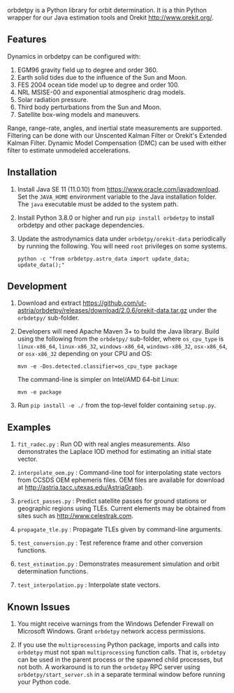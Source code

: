 orbdetpy is a Python library for orbit determination. It is a thin
Python wrapper for our Java estimation tools and Orekit <http://www.orekit.org/>.

Features
--------

Dynamics in orbdetpy can be configured with:

1. EGM96 gravity field up to degree and order 360.
2. Earth solid tides due to the influence of the Sun and Moon.
3. FES 2004 ocean tide model up to degree and order 100.
4. NRL MSISE-00 and exponential atmospheric drag models.
5. Solar radiation pressure.
6. Third body perturbations from the Sun and Moon.
7. Satellite box-wing models and maneuvers.

Range, range-rate, angles, and inertial state measurements are supported.
Filtering can be done with our Unscented Kalman Filter or Orekit's Extended
Kalman Filter. Dynamic Model Compensation (DMC) can be used with either
filter to estimate unmodeled accelerations.

Installation
------------

1. Install Java SE 11 (11.0.10) from <https://www.oracle.com/javadownload>.
   Set the `JAVA_HOME` environment variable to the Java installation
   folder. The `java` executable must be added to the system path.

2. Install Python 3.8.0 or higher and run `pip install orbdetpy` to install
   orbdetpy and other package dependencies.

3. Update the astrodynamics data under `orbdetpy/orekit-data` periodically by
   running the following. You will need `root` privileges on some systems.

   `python -c "from orbdetpy.astro_data import update_data; update_data();"`

Development
-----------

1. Download and extract <https://github.com/ut-astria/orbdetpy/releases/download/2.0.6/orekit-data.tar.gz>
   under the `orbdetpy/` sub-folder.

2. Developers will need Apache Maven 3+ to build the Java library. Build
   using the following from the `orbdetpy/` sub-folder, where `os_cpu_type` is
   `linux-x86_64`, `linux-x86_32`, `windows-x86_64`, `windows-x86_32`,
   `osx-x86_64`, or `osx-x86_32` depending on your CPU and OS:

   `mvn -e -Dos.detected.classifier=os_cpu_type package`

   The command-line is simpler on Intel/AMD 64-bit Linux:

   `mvn -e package`

3. Run `pip install -e ./` from the top-level folder containing `setup.py`.

Examples
--------

1. `fit_radec.py` : Run OD with real angles measurements. Also demonstrates
   the Laplace IOD method for estimating an initial state vector.

2. `interpolate_oem.py` : Command-line tool for interpolating state vectors
   from CCSDS OEM ephemeris files. OEM files are available for download at
   <http://astria.tacc.utexas.edu/AstriaGraph>.

3. `predict_passes.py` : Predict satellite passes for ground stations or
   geographic regions using TLEs. Current elements may be obtained from
   sites such as <http://www.celestrak.com>.

4. `propagate_tle.py` : Propagate TLEs given by command-line arguments.

5. `test_conversion.py` : Test reference frame and other conversion functions.

6. `test_estimation.py` : Demonstrates measurement simulation and orbit
   determination functions.

7. `test_interpolation.py` : Interpolate state vectors.

Known Issues
------------

1. You might receive warnings from the Windows Defender Firewall on Microsoft
   Windows. Grant `orbdetpy` network access permissions.

2. If you use the `multiprocessing` Python package, imports and calls into
   `orbdetpy` must not span `multiprocessing` function calls. That is, `orbdetpy`
   can be used in the parent process or the spawned child processes, but not both.
   A workaround is to run the `orbdetpy` RPC server using `orbdetpy/start_server.sh`
   in a separate terminal window before running your Python code.
